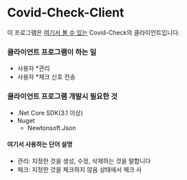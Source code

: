# Covid-Check-Client

이 프로그램은 [여기서 볼 수 있는](https://github.com/SoftWareAndGuider/Covid-Check) Covid-Check의 클라이언트입니다.

### 클라이언트 프로그램이 하는 일
* 사용자 *관리
* 사용자 *체크 신호 전송

### 클라이언트 프로그램 개발시 필요한 것
* .Net Core SDK(3.1 이상)
* Nuget
   * Newtonsoft.Json


#### 여기서 사용하는 단어 설명
* 관리: 지정한 것을 생성, 수정, 삭제하는 것을 말합니다
* 체크: 지정한 것을 체크하지 않음 상태에서 체크 사